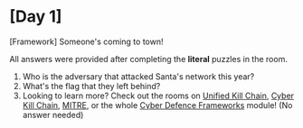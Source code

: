 # [Day 1]

[Framework] Someone's coming to town!

All answers were provided after completing the **literal** puzzles in the room.

1. Who is the adversary that attacked Santa's network this year?
2. What's the flag that they left behind?
3. Looking to learn more? Check out the rooms on [Unified Kill Chain](https://tryhackme.com/room/unifiedkillchain), [Cyber Kill Chain](https://tryhackme.com/room/cyberkillchainzmt), [MITRE](https://tryhackme.com/room/mitre), or the whole [Cyber Defence Frameworks](https://tryhackme.com/module/cyber-defence-frameworks) module! (No answer needed)
